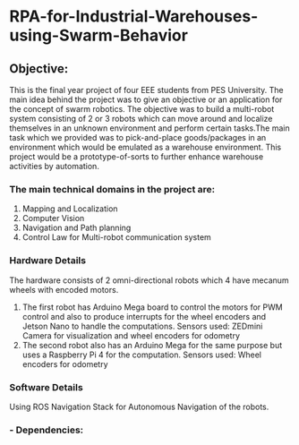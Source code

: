 # RPA-for-Industrial-Warehouses-using-Swarm-Behavior
## Objective:

This is the final year project of four EEE students from PES University. 
The main idea behind the project was to give an objective or an application for the concept of swarm robotics. The objective was to build a multi-robot system consisting of 2 or 3 robots which can move around and localize themselves in an unknown environment and perform certain tasks.The main task which we provided was to pick-and-place goods/packages in an environment which would be emulated as a warehouse environment.
This project would be a prototype-of-sorts to further enhance warehouse activities by automation.  

### The main technical domains in the project are:
1. Mapping and Localization
2. Computer Vision
3. Navigation and Path planning
4. Control Law for Multi-robot communication system

### Hardware Details
The hardware consists of 2 omni-directional robots which 4 have mecanum wheels with encoded motors.
1. The first robot has Arduino Mega board to control the motors for PWM control and also to produce interrupts for the wheel encoders and Jetson Nano to handle the computations.
Sensors used: ZEDmini Camera for visualization and wheel encoders for odometry
2. The second robot also has an Arduino Mega for the same purpose but uses a Raspberry Pi 4 for the computation.
Sensors used: Wheel encoders for odometry

### Software Details
Using ROS Navigation Stack for Autonomous Navigation of the robots.
### - Dependencies:
